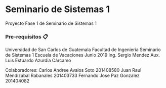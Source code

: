 # Seminario de Sistemas 1
Proyecto Fase 1 de Seminario de Sistemas 1
### Pre-requisitos 📋
Universidad de San Carlos de Guatemala
Facultad de Ingenieria
Seminario de Sistemas 1
Escuela de Vacaciones Junio 2019
Ing. Sergio Mendez
Aux. Luis Estuardo Azurdia Cárcamo

Colaboradores:
Carlos Andree Avalos Soto       201408580
Juan Raul Mendizabal Rabanales  201403733
Fernando Jose Paz Gonzalez      201404082
